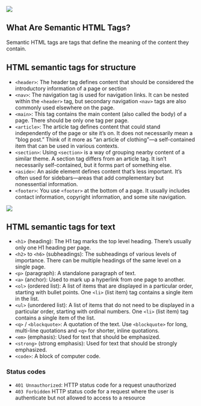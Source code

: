 
![](https://static.semrush.com/blog/uploads/media/cc/85/cc85d452a743e27f68d426df35e4da7d/EN-Semantic-Search-Non-Semantic.webp)

## What Are Semantic HTML Tags?

Semantic HTML tags are tags that define the meaning of the content they contain.

## HTML semantic tags for structure

- `<header>`: The header tag defines content that should be considered the introductory information of a page or section
- `<nav>`: The navigation tag is used for navigation links. It can be nested within the `<header>` tag, but secondary navigation `<nav>` tags are also commonly used elsewhere on the page.
- `<main>`: This tag contains the main content (also called the body) of a page. There should be only one tag per page.
- `<article>`: The article tag defines content that could stand independently of the page or site it’s on. It does not necessarily mean a “blog post.” Think of it more as “an article of clothing”—a self-contained item that can be used in various contexts.
- `<section>`: Using `<section>` is a way of grouping nearby content of a similar theme. A section tag differs from an article tag. It isn’t necessarily self-contained, but it forms part of something else. 
- `<aside>`: An aside element defines content that’s less important. It’s often used for sidebars—areas that add complementary but nonessential information.
- `<footer>`: You use `<footer>` at the bottom of a page. It usually includes contact information, copyright information, and some site navigation.

![](https://static.semrush.com/blog/uploads/media/50/8a/508a71abc9920d7feac64df8943be11b/original.png)

## HTML semantic tags for text

- `<h1>` (heading): The H1 tag marks the top level heading. There’s usually only one H1 heading per page.
- `<h2>` to `<h6>` (subheadings): The subheadings of various levels of importance. There can be multiple headings of the same level on a single page. 
- `<p>` (paragraph): A standalone paragraph of text.
- `<a>` (anchor): Used to mark up a hyperlink from one page to another.
- `<ol>` (ordered list): A list of items that are displayed in a particular order, starting with bullet points. One `<li>` (list item) tag contains a single item in the list.
- `<ul>` (unordered list): A list of items that do not need to be displayed in a particular order, starting with ordinal numbers. One `<li>` (list item) tag contains a single item of the list. 
- `<q>` / `<blockquote>`: A quotation of the text. Use `<blockquote>` for long, multi-line quotations and `<q>` for shorter, inline quotations.
- `<em>` (emphasis): Used for text that should be emphasized.
- `<strong>` (strong emphasis): Used for text that should be strongly emphasized.
- `<code>`: A block of computer code.


### Status codes

- `401 Unnauthorized`: HTTP status code for a request unauthorized
- `403 Forbidden` HTTP status code for a request where the user is authenticate but not allowed to access to a resource